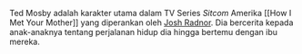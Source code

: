 Ted Mosby adalah karakter utama dalam TV Series *Sitcom* Amerika [[How I Met Your Mother]] yang diperankan oleh [Josh Radnor](https://en.wikipedia.org/wiki/Josh_Radnor). Dia bercerita kepada anak-anaknya tentang perjalanan hidup dia hingga bertemu dengan ibu mereka. 